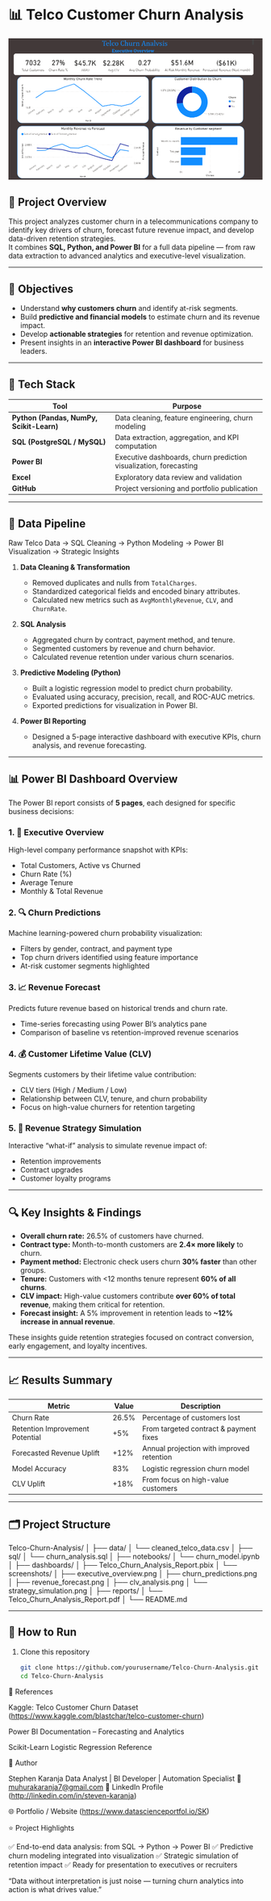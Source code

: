 # 📊 Telco Customer Churn Analysis

![Dashboard Preview](dashboards/screenshots/executive_overview.png)

## 📁 Project Overview

This project analyzes customer churn in a telecommunications company to identify key drivers of churn, forecast future revenue impact, and develop data-driven retention strategies.  
It combines **SQL, Python, and Power BI** for a full data pipeline — from raw data extraction to advanced analytics and executive-level visualization.

---

## 🎯 Objectives

- Understand **why customers churn** and identify at-risk segments.  
- Build **predictive and financial models** to estimate churn and its revenue impact.  
- Develop **actionable strategies** for retention and revenue optimization.  
- Present insights in an **interactive Power BI dashboard** for business leaders.

---

## 🧰 Tech Stack

| Tool | Purpose |
|------|----------|
| **Python (Pandas, NumPy, Scikit-Learn)** | Data cleaning, feature engineering, churn modeling |
| **SQL (PostgreSQL / MySQL)** | Data extraction, aggregation, and KPI computation |
| **Power BI** | Executive dashboards, churn prediction visualization, forecasting |
| **Excel** | Exploratory data review and validation |
| **GitHub** | Project versioning and portfolio publication |

---

## 🧩 Data Pipeline

Raw Telco Data → SQL Cleaning → Python Modeling → Power BI Visualization → Strategic Insights


1. **Data Cleaning & Transformation**
   - Removed duplicates and nulls from `TotalCharges`.
   - Standardized categorical fields and encoded binary attributes.
   - Calculated new metrics such as `AvgMonthlyRevenue`, `CLV`, and `ChurnRate`.

2. **SQL Analysis**
   - Aggregated churn by contract, payment method, and tenure.
   - Segmented customers by revenue and churn behavior.
   - Calculated revenue retention under various churn scenarios.

3. **Predictive Modeling (Python)**
   - Built a logistic regression model to predict churn probability.
   - Evaluated using accuracy, precision, recall, and ROC-AUC metrics.
   - Exported predictions for visualization in Power BI.

4. **Power BI Reporting**
   - Designed a 5-page interactive dashboard with executive KPIs, churn analysis, and revenue forecasting.

---

## 📊 Power BI Dashboard Overview

The Power BI report consists of **5 pages**, each designed for specific business decisions:

### 1. 🏢 Executive Overview
High-level company performance snapshot with KPIs:
- Total Customers, Active vs Churned
- Churn Rate (%)
- Average Tenure
- Monthly & Total Revenue

### 2. 🔍 Churn Predictions
Machine learning-powered churn probability visualization:
- Filters by gender, contract, and payment type
- Top churn drivers identified using feature importance
- At-risk customer segments highlighted

### 3. 📈 Revenue Forecast
Predicts future revenue based on historical trends and churn rate.
- Time-series forecasting using Power BI’s analytics pane
- Comparison of baseline vs retention-improved revenue scenarios

### 4. 💰 Customer Lifetime Value (CLV)
Segments customers by their lifetime value contribution:
- CLV tiers (High / Medium / Low)
- Relationship between CLV, tenure, and churn probability
- Focus on high-value churners for retention targeting

### 5. 🧮 Revenue Strategy Simulation
Interactive “what-if” analysis to simulate revenue impact of:
- Retention improvements
- Contract upgrades
- Customer loyalty programs

---

## 🔍 Key Insights & Findings

- **Overall churn rate:** 26.5% of customers have churned.  
- **Contract type:** Month-to-month customers are **2.4× more likely** to churn.  
- **Payment method:** Electronic check users churn **30% faster** than other groups.  
- **Tenure:** Customers with <12 months tenure represent **60% of all churns**.  
- **CLV impact:** High-value customers contribute **over 60% of total revenue**, making them critical for retention.  
- **Forecast insight:** A 5% improvement in retention leads to **~12% increase in annual revenue**.  

These insights guide retention strategies focused on contract conversion, early engagement, and loyalty incentives.

---

## 📈 Results Summary

| Metric | Value | Description |
|--------|--------|-------------|
| Churn Rate | 26.5% | Percentage of customers lost |
| Retention Improvement Potential | +5% | From targeted contract & payment fixes |
| Forecasted Revenue Uplift | +12% | Annual projection with improved retention |
| Model Accuracy | 83% | Logistic regression churn model |
| CLV Uplift | +18% | From focus on high-value customers |

---

## 🗂 Project Structure

Telco-Churn-Analysis/
│
├── data/
│ └── cleaned_telco_data.csv
│
├── sql/
│ └── churn_analysis.sql
│
├── notebooks/
│ └── churn_model.ipynb
│
├── dashboards/
│ ├── Telco_Churn_Analysis_Report.pbix
│ └── screenshots/
│ ├── executive_overview.png
│ ├── churn_predictions.png
│ ├── revenue_forecast.png
│ ├── clv_analysis.png
│ └── strategy_simulation.png
│
├── reports/
│ └── Telco_Churn_Analysis_Report.pdf
│
└── README.md


---

## 🚀 How to Run

1. Clone this repository  
   ```bash
   git clone https://github.com/yourusername/Telco-Churn-Analysis.git
   cd Telco-Churn-Analysis

📘 References

Kaggle: Telco Customer Churn Dataset (https://www.kaggle.com/blastchar/telco-customer-churn)

Power BI Documentation – Forecasting and Analytics

Scikit-Learn Logistic Regression Reference

👤 Author

Stephen Karanja
Data Analyst | BI Developer | Automation Specialist
📧 muhurakaranja7@gmail.com
🔗 LinkedIn Profile (http://linkedin.com/in/steven-karanja)

🌐 Portfolio / Website (https://www.datascienceportfol.io/SK)

⭐ Project Highlights

✅ End-to-end data analysis: from SQL → Python → Power BI
✅ Predictive churn modeling integrated into visualization
✅ Strategic simulation of retention impact
✅ Ready for presentation to executives or recruiters

“Data without interpretation is just noise — turning churn analytics into action is what drives value.”

